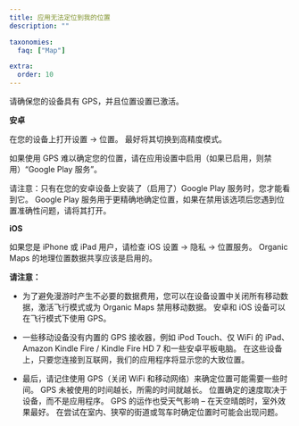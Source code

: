 ```yaml
---
title: 应用无法定位到我的位置
description: ""

taxonomies:
  faq: ["Map"]

extra:
  order: 10
---
```


请确保您的设备具有 GPS，并且位置设置已激活。

**安卓**

在您的设备上打开设置 → 位置。
最好将其切换到高精度模式。

如果使用 GPS 难以确定您的位置，请在应用设置中启用（如果已启用，则禁用）“Google Play 服务”。

请注意：只有在您的安卓设备上安装了（启用了）Google Play 服务时，您才能看到它。
Google Play 服务用于更精确地确定位置，如果在禁用该选项后您遇到位置准确性问题，请将其打开。

**iOS**

如果您是 iPhone 或 iPad 用户，请检查 iOS 设置 → 隐私 → 位置服务。
Organic Maps 的地理位置数据共享应该是启用的。

**请注意：**

* 为了避免漫游时产生不必要的数据费用，您可以在设备设置中关闭所有移动数据，激活飞行模式或为 Organic Maps 禁用移动数据。 安卓和 iOS 设备可以在飞行模式下使用 GPS。

* 一些移动设备没有内置的 GPS 接收器，例如 iPod Touch、仅 WiFi 的 iPad、Amazon Kindle Fire / Kindle Fire HD 7 和一些安卓平板电脑。 在这些设备上，只要您连接到互联网，我们的应用程序将显示您的大致位置。

* 最后，请记住使用 GPS（关闭 WiFi 和移动网络）来确定位置可能需要一些时间。 GPS 未被使用的时间越长，所需的时间就越长。 位置确定的速度取决于设备，而不是应用程序。 GPS 的运作也受天气影响 – 在天空晴朗时，室外效果最好。 在尝试在室内、狭窄的街道或驾车时确定位置时可能会出现问题。
